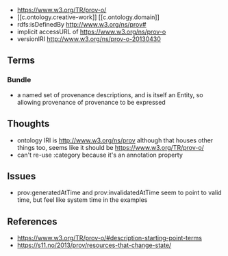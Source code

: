
- https://www.w3.org/TR/prov-o/
- [[c.ontology.creative-work]] [[c.ontology.domain]]
- rdfs:isDefinedBy http://www.w3.org/ns/prov# 
- implicit accessURL of https://www.w3.org/ns/prov-o
- versionIRI http://www.w3.org/ns/prov-o-20130430


## Terms

### Bundle

- a named set of provenance descriptions, and is itself an Entity, so allowing provenance of provenance to be expressed


## Thoughts

- ontology IRI is http://www.w3.org/ns/prov although that houses other things too, seems like it should be https://www.w3.org/TR/prov-o/
- can't re-use :category because it's an annotation property

## Issues

- prov:generatedAtTime and prov:invalidatedAtTime seem to point to valid time, but feel like system time in the examples 


## References

- https://www.w3.org/TR/prov-o/#description-starting-point-terms
- https://s11.no/2013/prov/resources-that-change-state/